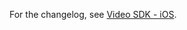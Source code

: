 For the changelog, see [Video SDK - iOS](https://marketplace.zoom.us/docs/changelog#labels/video-sdk-i-os).

